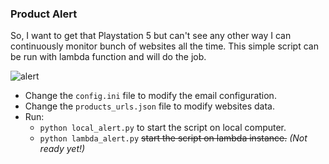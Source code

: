 ### Product Alert
So, I want to get that Playstation 5 but can't see any other way I can continuously monitor bunch of websites all the time. This simple script can be run with lambda function and will do the job.

![alert](https://media.giphy.com/media/huJmPXfeir5JlpPAx0/giphy.gif)

- Change the `config.ini` file to modify the email configuration.
- Change the `products_urls.json` file to modify websites data.
- Run: 
    - `python local_alert.py` to start the script on local computer.
    - `python lambda_alert.py` ~~start the script on lambda instance.~~ _(Not ready yet!)_
